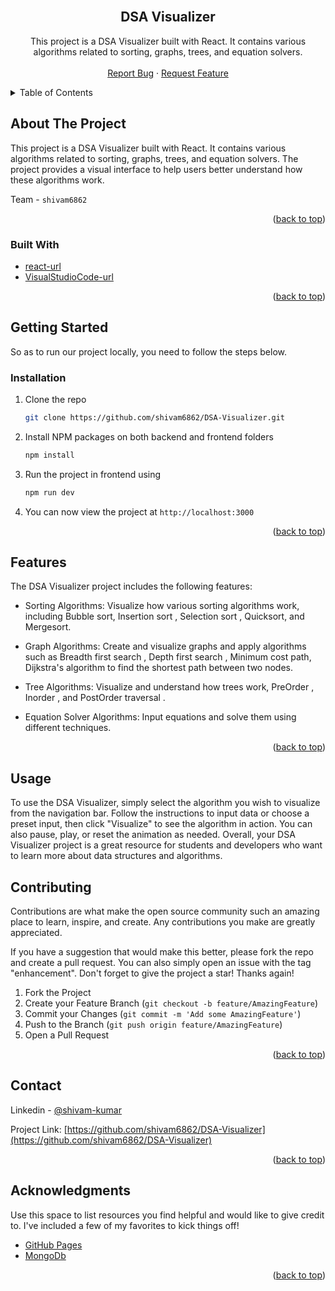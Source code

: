 <br />
<div align="center">
<h2 align="center">DSA Visualizer</h2>

  <p align="center">
   This project is a DSA Visualizer built with React. It contains various algorithms related to sorting, graphs, trees, and equation solvers.
    <br />
    <br />
    <a href="https://github.com/shivam6862/DSA-Visualizer/issues">Report Bug</a>
    ·
    <a href="https://github.com/shivam6862/DSA-Visualizer/issues">Request Feature</a>
  </p>
</div>

<details>
  <summary>Table of Contents</summary>
  <ol>
    <li>
      <a href="#about-the-project">About The Project</a>
      <ul>
        <li><a href="#built-with">Built With</a></li>
      </ul>
    </li>
    <li><a href="#Features">Features</a></li>
    <li><a href="#Usage">Usage</a></li>
    <li><a href="#contributing">Contributing</a></li>
    <li><a href="#contact">Contact</a></li>
    <li><a href="#acknowledgments">Acknowledgments</a></li>
  </ol>
</details>

## About The Project

This project is a DSA Visualizer built with React. It contains various algorithms related to sorting, graphs, trees, and equation solvers.
The project provides a visual interface to help users better understand how these algorithms work.

Team - `shivam6862`

<p align="right">(<a href="#readme-top">back to top</a>)</p>

### Built With

- [react-url]
- [VisualStudioCode-url]

<p align="right">(<a href="#readme-top">back to top</a>)</p>

## Getting Started

So as to run our project locally, you need to follow the steps below.

### Installation

1. Clone the repo
   ```sh
   git clone https://github.com/shivam6862/DSA-Visualizer.git
   ```
2. Install NPM packages on both backend and frontend folders
   ```sh
   npm install
   ```
3. Run the project in frontend using
   ```sh
   npm run dev
   ```
4. You can now view the project at `http://localhost:3000`

<p align="right">(<a href="#readme-top">back to top</a>)</p>

## Features

The DSA Visualizer project includes the following features:<br/>

- Sorting Algorithms: Visualize how various sorting algorithms work, including Bubble sort, Insertion sort , Selection sort , Quicksort, and Mergesort.<br/>

- Graph Algorithms: Create and visualize graphs and apply algorithms such as Breadth first search , Depth first search , Minimum cost path, Dijkstra's algorithm to find the shortest path between two nodes.<br/>

- Tree Algorithms: Visualize and understand how trees work, PreOrder , Inorder , and PostOrder traversal .<br/>

- Equation Solver Algorithms: Input equations and solve them using different techniques.<br/>

<p align="right">(<a href="#readme-top">back to top</a>)</p>

## Usage

To use the DSA Visualizer, simply select the algorithm you wish to visualize from the navigation bar. Follow the instructions to input data or choose a preset input, then click "Visualize" to see the algorithm in action. You can also pause, play, or reset the animation as needed. Overall, your DSA Visualizer project is a great resource for students and developers who want to learn more about data structures and algorithms.</br>

## Contributing

Contributions are what make the open source community such an amazing place to learn, inspire, and create. Any contributions you make are greatly appreciated.

If you have a suggestion that would make this better, please fork the repo and create a pull request. You can also simply open an issue with the tag "enhancement".
Don't forget to give the project a star! Thanks again!

1. Fork the Project
2. Create your Feature Branch (`git checkout -b feature/AmazingFeature`)
3. Commit your Changes (`git commit -m 'Add some AmazingFeature'`)
4. Push to the Branch (`git push origin feature/AmazingFeature`)
5. Open a Pull Request

<p align="right">(<a href="#readme-top">back to top</a>)</p>

## Contact

Linkedin - [@shivam-kumar](https://www.linkedin.com/in/shivam-kumar-14701b249/)

Project Link: [https://github.com/shivam6862/DSA-Visualizer](https://github.com/shivam6862/DSA-Visualizer)

<p align="right">(<a href="#readme-top">back to top</a>)</p>

## Acknowledgments

Use this space to list resources you find helpful and would like to give credit to. I've included a few of my favorites to kick things off!

- [GitHub Pages](https://pages.github.com)
- [MongoDb](https://www.mongodb.com/)

<p align="right">(<a href="#readme-top">back to top</a>)</p>

[react-url]: https://reactjs.org/
[react.js]: https://img.shields.io/badge/React-20232A?style=for-the-badge&logo=react&logoColor=61DAFB
[visualstudiocode-url]: https://code.visualstudio.com/
